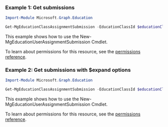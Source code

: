 ### Example 1: Get submissions

```powershellImport-Module Microsoft.Graph.Education

Get-MgEducationClassAssignmentSubmission -EducationClassId $educationClassId -EducationAssignmentId $educationAssignmentId
```
This example shows how to use the New-MgEducationUserAssignmentSubmission Cmdlet.
To learn about permissions for this resource, see the [permissions reference](/graph/permissions-reference).

### Example 2: Get submissions with $expand options

```powershellImport-Module Microsoft.Graph.Education

Get-MgEducationClassAssignmentSubmission -EducationClassId $educationClassId -EducationAssignmentId $educationAssignmentId -ExpandProperty "outcomes"
```
This example shows how to use the New-MgEducationUserAssignmentSubmission Cmdlet.
To learn about permissions for this resource, see the [permissions reference](/graph/permissions-reference).

